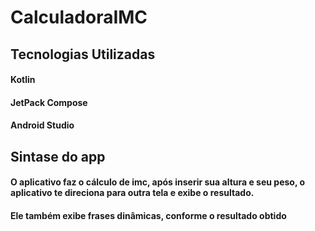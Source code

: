 # CalculadoraIMC

## Tecnologias Utilizadas
#### Kotlin
#### JetPack Compose
#### Android Studio

## Sintase do app
#### O aplicativo faz o cálculo de imc, após inserir sua altura e seu peso, o aplicativo te direciona para outra tela e exibe o resultado.

#### Ele também exibe frases dinâmicas, conforme o resultado obtido
